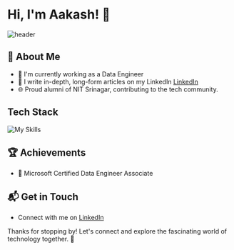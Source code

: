 # Hi, I'm Aakash! 👋
![header](https://capsule-render.vercel.app/api?text=Welcome!!!&type=waving&color=timeAuto&animation=twinkling)

## 🚀 About Me

- 🔭 I'm currently working as a Data Engineer
- 📝 I write in-depth, long-form articles on my LinkedIn [LinkedIn](https://www.linkedin.com/in/aakashdeep-b-419a471a4/)
- 🌐 Proud alumni of NIT Srinagar, contributing to the tech community.



## Tech Stack
![My Skills](https://go-skill-icons.vercel.app/api/icons?i=azure,python,spark,hadoop,hive,kafka,postgres,mongodb,databricks,delta,snowflake,airflow,azuredevops,docker,git,githubactions,jenkins,)



 ## 🏆 Achievements

- 🌟 Microsoft Certified Data Engineer Associate


## 📬 Get in Touch

- Connect with me on [LinkedIn](https://www.linkedin.com/in/aakashdeep-b-419a471a4/)


Thanks for stopping by! Let's connect and explore the fascinating world of technology together. 🚀










